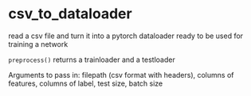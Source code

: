 # csv_to_dataloader
read a csv file and turn it into a pytorch dataloader ready to be used for training a network

`preprocess()` returns a trainloader and a testloader

Arguments to pass in: filepath (csv format with headers), columns of features, columns of label, test size, batch size
